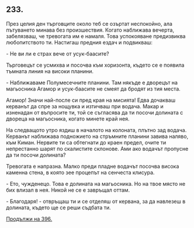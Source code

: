 ## 233.

През целия ден търговците около теб се озъртат неспокойно, ала
пътуването минава без произшествия. Когато наближава вечерта,
забелязваш, че тревогата им е намаля. Това успокояване предизвиква
любопитството ти. Настигаш предния ездач и подвикваш:

\- Не ви ли е страх вече от усук-баасите?

Търговецът се усмихва и посочва към хоризонта, където се е
появила тъмната линия на високи планини.

\- Наближаваме Полумесечните планини. Там някъде е дворецът на
магьосника Агамор и усук-баасите не смеят да бродят из тия места.

Агамор! Значи най-после си пред края на мисията! Едва дочакваш
керванът да спре за нощувка и изтичваш при водача. Макар и
изненадан от въпросите ти, той се съгласява да ти посочи долината с
двореца на магьосника, когато минете край нея.

На следващото утро яздиш в началото на колоната, плътно зад
водача. Керванът наближава подножието на стръмните планини
завива наляво, към Киман. Нервите ти са обтегнати до краен предел,
очите ти непрестанно шарят по скалистите склонове. Ами ако водачът
пропусне да ти посочи долината?

Тревогата е напразна. Малко преди пладне водачът посочва висока
каменна стена, в която зее процепът на сенчеста клисура.

\- Ето, чужденецо. Това е долината на магьосника. Но на твое място
не бих влизал в нея. Никой не се е завръщал оттам.

\- Благодаря! - отвръщаш ти и се отделяш от кервана, за да навлезеш
в долината, където ще се реши съдбата ти.

[Продължи на 396.](./396)
